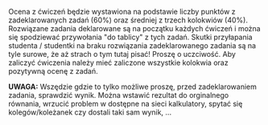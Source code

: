 Ocena z ćwiczeń będzie wystawiona na podstawie liczby punktów z zadeklarowanych zadań (60%) oraz średniej z trzech
kolokwiów (40%). Rozwiązane zadania deklarowane są na początku każdych ćwiczeń i można się spodziewać
przywołania "do tablicy" z tych zadań. Skutki przyłapania studenta / studentki na braku rozwiązania
zadeklarowanego zadania są na tyle surowe, że aż strach o tym tutaj pisać! Proszę o uczciwość. 
Aby zaliczyć ćwiczenia należy mieć zaliczone wszystkie kolokwia oraz pozytywną ocenę z zadań.

**UWAGA:** Wszędzie gdzie to tylko możliwe proszę, przed zadeklarowaniem zadania, sprawdzić wynik. Można
wstawić rezultat do orginalnego równania, wrzucić problem w dostępne na sieci kalkulatory, spytać się
kolegów/koleżanek czy dostali taki sam wynik, ...

